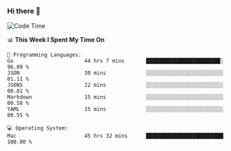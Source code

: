 ### Hi there 👋

<!--
**CrazyCollin/crazycollin** is a ✨ _special_ ✨ repository because its `README.md` (this file) appears on your GitHub profile.

Here are some ideas to get you started:

- 🔭 I’m currently working on ...
- 🌱 I’m currently learning ...
- 👯 I’m looking to collaborate on ...
- 🤔 I’m looking for help with ...
- 💬 Ask me about ...
- 📫 How to reach me: ...
- 😄 Pronouns: ...
- ⚡ Fun fact: ...
-->

<!--START_SECTION:waka-->
![Code Time](http://img.shields.io/badge/Code%20Time-4%2C222%20hrs%2027%20mins-blue)

📊 **This Week I Spent My Time On** 

```text
💬 Programming Languages: 
Go                       44 hrs 7 mins       ████████████████████████░   96.89 % 
JSON                     30 mins             ░░░░░░░░░░░░░░░░░░░░░░░░░   01.11 % 
JSON5                    22 mins             ░░░░░░░░░░░░░░░░░░░░░░░░░   00.81 % 
Markdown                 15 mins             ░░░░░░░░░░░░░░░░░░░░░░░░░   00.58 % 
YAML                     15 mins             ░░░░░░░░░░░░░░░░░░░░░░░░░   00.55 % 

💻 Operating System: 
Mac                      45 hrs 32 mins      █████████████████████████   100.00 % 
```


<!--END_SECTION:waka-->
